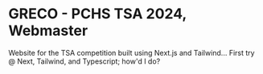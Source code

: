 # GRECO - PCHS TSA 2024, Webmaster

Website for the TSA competition built using Next.js and Tailwind... First try @ Next, Tailwind, and Typescript; how'd I do?
